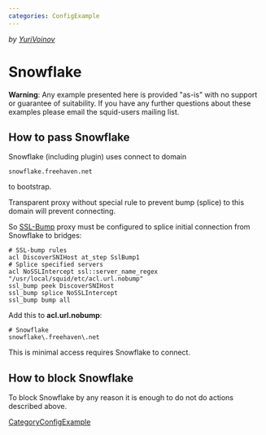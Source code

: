 ```yaml
---
categories: ConfigExample
---
```

*by
[YuriVoinov](/YuriVoinov)*

# Snowflake

**Warning**: Any example presented here is provided "as-is" with no
support or guarantee of suitability. If you have any further questions
about these examples please email the squid-users mailing list.

## How to pass Snowflake

Snowflake (including plugin) uses connect to domain

    snowflake.freehaven.net

to bootstrap.

Transparent proxy without special rule to prevent bump (splice) to this
domain will prevent connecting.

So
[SSL-Bump](/Features/SslPeekAndSplice)
proxy must be configured to splice initial connection from Snowflake to
bridges:

    # SSL-bump rules
    acl DiscoverSNIHost at_step SslBump1
    # Splice specified servers
    acl NoSSLIntercept ssl::server_name_regex "/usr/local/squid/etc/acl.url.nobump"
    ssl_bump peek DiscoverSNIHost
    ssl_bump splice NoSSLIntercept
    ssl_bump bump all

Add this to **acl.url.nobump**:

    # Snowflake
    snowflake\.freehaven\.net

This is minimal access requires Snowflake to connect.

## How to block Snowflake

To block Snowflake by any reason it is enough to do not do actions
described above.

[CategoryConfigExample](/CategoryConfigExample)
